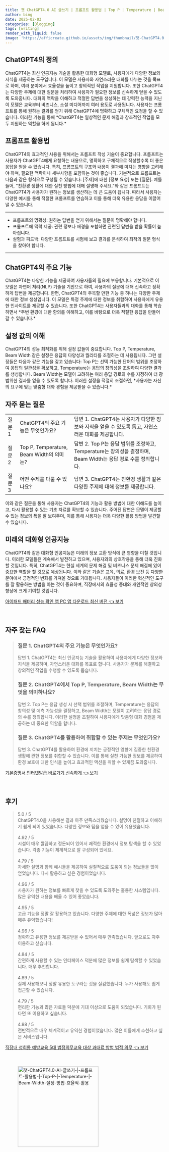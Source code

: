 ```yaml
---
title: 챗 ChatGPT4.0 AI 글쓰기 | 프롬프트 활용법 | Top P | Temperature | Beam Width 설정 방법 효율적 활용
author: bing
date: 2025-02-03
categories: [Blogging]
tags: [writing]
render_with_liquid: false
image: 'https://afficreate.github.io/assets/img/thumbnail/챗-ChatGPT4.0-AI-글쓰기-|-프롬프트-활용법-|-Top-P-|-Temperature-|-Beam-Width-설정-방법-효율적-활용.webp'
---
```



<h2 id='ChatGPT4의 정의'>ChatGPT4의 정의</h2>

<p>ChatGPT4는 최신 인공지능 기술을 활용한 대화형 모델로, 사용자에게 다양한 정보와 지식을 제공하는 도구입니다. 이 모델은 사용자와 자연스러운 대화를 나누는 것을 목표로 하며, 여러 분야에서 효율성을 높이고 창의적인 작업을 지원합니다. 또한 ChatGPT4는 다양한 주제에 대한 질문을 처리하여 사용자가 필요한 정보를 신속하게 얻을 수 있도록 도와줍니다. 대화의 맥락을 이해하고 적절한 답변을 생성하는 데 강력한 능력을 지닌 이 모델은 교육부터 비즈니스, 소셜 미디어까지 여러 용도로 사용됩니다. 사용자는 프롬프트를 통해 원하는 결과를 얻기 위해 ChatGPT4에 명확하고 구체적인 요청을 할 수 있습니다. 이러한 기능을 통해 *ChatGPT4는 일상적인 문제 해결과 창조적인 작업을 모두 지원하는 역할을 하게 됩니다.*</p>

<h2 id='프롬프트 활용법'>프롬프트 활용법</h2>

<p>ChatGPT4의 효과적인 사용을 위해서는 프롬프트 작성 기술이 중요합니다. 프롬프트는 사용자가 ChatGPT4에게 요청하는 내용으로, 명확하고 구체적으로 작성할수록 더 좋은 응답을 얻을 수 있습니다. 특히, 프롬프트의 구조와 내용이 결과에 미치는 영향을 고려해야 하며, 필요한 맥락이나 세부사항을 포함하는 것이 좋습니다. 기본적으로 프롬프트는 다음과 같은 형식으로 구성될 수 있습니다: [주제]에 대한 [정보 요청] 또는 [질문]. 예를 들어, "친환경 생활에 대한 실천 방법에 대해 설명해 주세요."와 같은 프롬프트는 ChatGPT4가 사용자가 원하는 정보를 생산하는 데 큰 도움이 됩니다. 따라서 사용자는 다양한 예시를 통해 적절한 프롬프트를 연습하고 이를 통해 더욱 유용한 응답을 이끌어낼 수 있습니다.</p>

<hr />

<ul>
    <li>프롬프트의 명확성: 원하는 답변을 얻기 위해서는 질문이 명확해야 합니다.</li>
    <li>프롬프트에 맥락 제공: 관련 정보나 배경을 포함하면 관련된 답변을 받을 확률이 높아집니다.</li>
    <li>실험과 피드백: 다양한 프롬프트를 시험해 보고 결과를 분석하여 최적의 질문 형식을 찾아야 합니다.</li>
</ul>

<hr />

<h2 id='ChatGPT4의 주요 기능'>ChatGPT4의 주요 기능</h2>

<p>ChatGPT4는 다양한 기능을 제공하여 사용자들의 필요에 부응합니다. 기본적으로 이 모델은 자연어 처리(NLP) 기술을 기반으로 하여, 사용자의 질문에 대해 신속하고 정확하게 답변을 제공합니다. 한편, ChatGPT4의 주목할 만한 기능 중 하나는 다양한 주제에 대한 정보 생성입니다. 이 모델은 특정 주제에 대한 정보를 취합하여 사용자에게 유용한 인사이트를 제공할 수 있습니다. 또한 ChatGPT4는 사용자들과의 대화를 통해 학습하면서 *주변 환경에 대한 함의를 이해하고, 이를 바탕으로 더욱 적절한 응답을 만들어 갈 수 있습니다.*</p>

<h2 id='설정 값의 이해'>설정 값의 이해</h2>

<p>ChatGPT4의 성능 최적화를 위해 설정 값들이 중요합니다. Top P, Temperature, Beam Width 같은 설정은 응답의 다양성과 퀄리티를 조절하는 데 사용됩니다. 그런 설정들은 다음과 같은 기능을 갖고 있습니다: Top P는 선택 가능한 단어의 범위를 조정하여 응답의 일관성을 확보하고, Temperature는 응답의 창의성을 조절하여 다양한 결과를 생성합니다. Beam Width는 모델이 고려하는 여러 응답 경로의 수를 지정하여 더 광범위한 결과를 얻을 수 있도록 합니다. 이러한 설정을 적절히 조절하면, *사용자는 자신의 요구에 맞는 맞춤형 대화 경험을 제공받을 수 있습니다.*</p>

<h2 id='자주 묻는 질문'>자주 묻는 질문</h2>

<table>
    <tr>
        <td>질문 1</td>
        <td>ChatGPT4의 주요 기능은 무엇인가요?</td>
        <td>답변 1. ChatGPT4는 사용자가 다양한 정보와 지식을 얻을 수 있도록 돕고, 자연스러운 대화를 제공합니다.</td>
    </tr>
    <tr>
        <td>질문 2</td>
        <td>Top P, Temperature, Beam Width의 의미는?</td>
        <td>답변 2. Top P는 응답 범위를 조정하고, Temperature는 창의성을 결정하며, Beam Width는 응답 경로 수를 정의합니다.</td>
    </tr>
    <tr>
        <td>질문 3</td>
        <td>어떤 주제를 다룰 수 있나요?</td>
        <td>답변 3. ChatGPT4는 친환경 생활과 같은 다양한 주제에 대해 정보를 제공합니다.</td>
    </tr>
</table>

<p>이와 같은 질문을 통해 사용자는 ChatGPT4의 기능과 활용 방법에 대한 이해도를 높이고, 다시 활용할 수 있는 기초 자료를 확보할 수 있습니다. 주어진 답변은 모델이 제공할 수 있는 정보의 폭을 잘 보여주며, 이를 통해 사용자는 더욱 다양한 활용 방법을 발견할 수 있습니다.</p>

<h2 id='미래의 대화형 인공지능'>미래의 대화형 인공지능</h2>

<p>ChatGPT4와 같은 대화형 인공지능은 미래의 정보 교환 방식에 큰 영향을 미칠 것입니다. 이러한 모델들은 계속해서 발전하고 있으며, 사용자와의 상호작용을 통해 더욱 진화할 것입니다. 특히, ChatGPT4는 현실 세계의 문제 해결 및 비즈니스 문제 해결에 있어 중요한 역할을 할 것으로 예상됩니다. 이와 같은 기술은 교육, 의료, 환경 보전 등 다양한 분야에서 긍정적인 변화를 가져올 것으로 기대됩니다. 사용자들이 이러한 혁신적인 도구를 잘 활용하는 방법을 아는 것이 중요하며, 직장에서의 효율성 증대와 개인적인 창의성 향상에 크게 기여할 것입니다.</p>


<p><a class="click-button" title="아이패드 배터리 성능 확인 앱 PC 앱 다운로드 최신 버전" href="https://afficreate.github.io/posts/%EC%95%84%EC%9D%B4%ED%8C%A8%EB%93%9C-%EB%B0%B0%ED%84%B0%EB%A6%AC-%EC%84%B1%EB%8A%A5-%ED%99%95%EC%9D%B8-%EC%95%B1-PC-%EC%95%B1-%EB%8B%A4%EC%9A%B4%EB%A1%9C%EB%93%9C-%EC%B5%9C%EC%8B%A0-%EB%B2%84%EC%A0%84/" rel="dofollow">아이패드 배터리 성능 확인 앱 PC 앱 다운로드 최신 버전 👈 보기</a></p><br>
<h2 id='자주_찾는_FAQ'>자주 찾는 FAQ</h2>
<div itemscope="" itemtype="https://schema.org/FAQPage"> 
<blockquote> 
<div itemscope="" itemprop="mainEntity" itemtype="https://schema.org/Question"> 
<h3 itemprop="name">질문 1. ChatGPT4의 주요 기능은 무엇인가요?</h3> 
<div itemscope="" itemprop="acceptedAnswer" itemtype="https://schema.org/Answer"> 
<span itemprop="text"> 
<p>답변 1. ChatGPT4는 최신 인공지능 기술을 활용하여 사용자에게 다양한 정보와 지식을 제공하며, 자연스러운 대화를 목표로 합니다. 사용자가 문제를 해결하고 창의적인 작업을 수행할 수 있도록 돕습니다.</p> 
</span> 
</div> 
</div> 

<div itemscope="" itemprop="mainEntity" itemtype="https://schema.org/Question"> 
<h3 itemprop="name">질문 2. ChatGPT4에서 Top P, Temperature, Beam Width는 무엇을 의미하나요?</h3> 
<div itemscope="" itemprop="acceptedAnswer" itemtype="https://schema.org/Answer"> 
<span itemprop="text"> 
<p>답변 2. Top P는 응답 생성 시 선택 범위를 조절하며, Temperature는 응답의 창의성 및 예측 가능성을 결정하고, Beam Width는 모델이 고려하는 응답 경로의 수를 정의합니다. 이러한 설정을 조절하여 사용자에게 맞춤형 대화 경험을 제공하는 데 중요한 역할을 합니다.</p> 
</span> 
</div> 
</div> 

<div itemscope="" itemprop="mainEntity" itemtype="https://schema.org/Question"> 
<h3 itemprop="name">질문 3. ChatGPT4를 활용하여 취합할 수 있는 주제는 무엇인가요?</h3> 
<div itemscope="" itemprop="acceptedAnswer" itemtype="https://schema.org/Answer"> 
<span itemprop="text"> 
<p>답변 3. ChatGPT4를 활용하여 환경에 끼치는 긍정적인 영향에 집중한 친환경 생활에 관한 정보를 취합할 수 있습니다. 이를 통해 실천 가능한 정보를 제공하여 환경 보호에 대한 인식을 높이고 효과적인 액션을 취할 수 있게끔 도와줍니다.</p> 
</span> 
</div> 
</div> 

</blockquote> 
</div>
<p><a class="click-button" title="기본증명서 인터넷발급 바로가기 신속하게" href="https://afficreate.github.io/posts/%EA%B8%B0%EB%B3%B8%EC%A6%9D%EB%AA%85%EC%84%9C-%EC%9D%B8%ED%84%B0%EB%84%B7%EB%B0%9C%EA%B8%89-%EB%B0%94%EB%A1%9C%EA%B0%80%EA%B8%B0-%EC%8B%A0%EC%86%8D%ED%95%98%EA%B2%8C/" rel="dofollow">기본증명서 인터넷발급 바로가기 신속하게 👈 보기</a></p><br>
<h2 id='후기'>후기</h2>
<div itemscope itemtype="https://schema.org/Product">
  <blockquote>
  <div itemprop="review" itemscope itemtype="https://schema.org/Review">
      <div itemprop="reviewRating" itemscope itemtype="https://schema.org/Rating"> <span itemprop="ratingValue">5.0</span> / <span itemprop="bestRating">5</span> </div>
      <span itemprop="reviewBody">ChatGPT4.0을 사용해본 결과 아주 만족스러웠습니다. 설명이 친절하고 이해하기 쉽게 되어 있었습니다. 다양한 정보와 팁을 얻을 수 있어 유용했습니다.</span>
  </div>
  <br>
  <div itemprop="review" itemscope itemtype="https://schema.org/Review">
      <div itemprop="reviewRating" itemscope itemtype="https://schema.org/Rating"> <span itemprop="ratingValue">4.92</span> / <span itemprop="bestRating">5</span> </div>
      <span itemprop="reviewBody">시설이 매우 깔끔하고 정돈되어 있어서 쾌적한 환경에서 정보 탐색을 할 수 있었습니다. 각종 기능이 체계적으로 잘 구성되어 있네요.</span>
  </div>
  <br>
  <div itemprop="review" itemscope itemtype="https://schema.org/Review">
      <div itemprop="reviewRating" itemscope itemtype="https://schema.org/Rating"> <span itemprop="ratingValue">4.79</span> / <span itemprop="bestRating">5</span> </div>
      <span itemprop="reviewBody">자세한 설명과 함께 예시들을 제공하여 실질적으로 도움이 되는 정보들을 많이 얻었습니다. 다시 활용하고 싶은 경험이었습니다.</span>
  </div>
  <br>
  <div itemprop="review" itemscope itemtype="https://schema.org/Review">
      <div itemprop="reviewRating" itemscope itemtype="https://schema.org/Rating"> <span itemprop="ratingValue">4.96</span> / <span itemprop="bestRating">5</span> </div>
      <span itemprop="reviewBody">사용자가 원하는 정보를 빠르게 찾을 수 있도록 도와주는 훌륭한 시스템입니다. 많은 유익한 내용을 배울 수 있어 좋았습니다.</span>
  </div>
  <br>
  <div itemprop="review" itemscope itemtype="https://schema.org/Review">
      <div itemprop="reviewRating" itemscope itemtype="https://schema.org/Rating"> <span itemprop="ratingValue">4.95</span> / <span itemprop="bestRating">5</span> </div>
      <span itemprop="reviewBody">고급 기능을 정말 잘 활용하고 있습니다. 다양한 주제에 대한 폭넓은 정보가 많아 매우 유익했습니다!</span>
  </div>
  <br>
  <div itemprop="review" itemscope itemtype="https://schema.org/Review">
      <div itemprop="reviewRating" itemscope itemtype="https://schema.org/Rating"> <span itemprop="ratingValue">4.96</span> / <span itemprop="bestRating">5</span> </div>
      <span itemprop="reviewBody">정확하고 유용한 정보를 제공받을 수 있어서 매우 만족했습니다. 앞으로도 자주 이용하고 싶습니다.</span>
  </div>
  <br>
  <div itemprop="review" itemscope itemtype="https://schema.org/Review">
      <div itemprop="reviewRating" itemscope itemtype="https://schema.org/Rating"> <span itemprop="ratingValue">4.84</span> / <span itemprop="bestRating">5</span> </div>
      <span itemprop="reviewBody">간편하게 사용할 수 있는 인터페이스 덕분에 많은 정보를 쉽게 탐색할 수 있었습니다. 매우 추천합니다.</span>
  </div>
  <br>
  <div itemprop="review" itemscope itemtype="https://schema.org/Review">
      <div itemprop="reviewRating" itemscope itemtype="https://schema.org/Rating"> <span itemprop="ratingValue">4.89</span> / <span itemprop="bestRating">5</span> </div>
      <span itemprop="reviewBody">실제 사용해보니 정말 유용한 도구라는 것을 실감했습니다. 누가 사용해도 쉽게 접근할 수 있습니다.</span>
  </div>
  <br>
  <div itemprop="review" itemscope itemtype="https://schema.org/Review">
      <div itemprop="reviewRating" itemscope itemtype="https://schema.org/Rating"> <span itemprop="ratingValue">4.79</span> / <span itemprop="bestRating">5</span> </div>
      <span itemprop="reviewBody">편리한 기능과 많은 자료들 덕분에 기대 이상으로 도움이 되었습니다. 기회가 된다면 또 이용하고 싶습니다.</span>
  </div>
  <br>
  <div itemprop="review" itemscope itemtype="https://schema.org/Review">
      <div itemprop="reviewRating" itemscope itemtype="https://schema.org/Rating"> <span itemprop="ratingValue">4.88</span> / <span itemprop="bestRating">5</span> </div>
      <span itemprop="reviewBody">전반적으로 매우 체계적이고 유익한 경험이었습니다. 많은 이들에게 추천하고 싶은 서비스입니다.</span>
  </div>
  </blockquote>
</div>
<p><a class="click-button" title="직장내 성희롱 예방교육 5대 법정의무교육 대상 과태료 방법 법적 의무" href="https://afficreate.github.io/posts/%EC%A7%81%EC%9E%A5%EB%82%B4-%EC%84%B1%ED%9D%AC%EB%A1%B1-%EC%98%88%EB%B0%A9%EA%B5%90%EC%9C%A1-5%EB%8C%80-%EB%B2%95%EC%A0%95%EC%9D%98%EB%AC%B4%EA%B5%90%EC%9C%A1-%EB%8C%80%EC%83%81-%EA%B3%BC%ED%83%9C%EB%A3%8C-%EB%B0%A9%EB%B2%95-%EB%B2%95%EC%A0%81-%EC%9D%98%EB%AC%B4/" rel="dofollow">직장내 성희롱 예방교육 5대 법정의무교육 대상 과태료 방법 법적 의무 👈 보기</a></p><br>
<figure class="image"><img src="https://afficreate.github.io/assets/img/thumbnail/챗-ChatGPT4.0-AI-글쓰기-|-프롬프트-활용법-|-Top-P-|-Temperature-|-Beam-Width-설정-방법-효율적-활용.webp" alt="챗-ChatGPT4.0-AI-글쓰기-|-프롬프트-활용법-|-Top-P-|-Temperature-|-Beam-Width-설정-방법-효율적-활용" width="256" height="256"></figure>